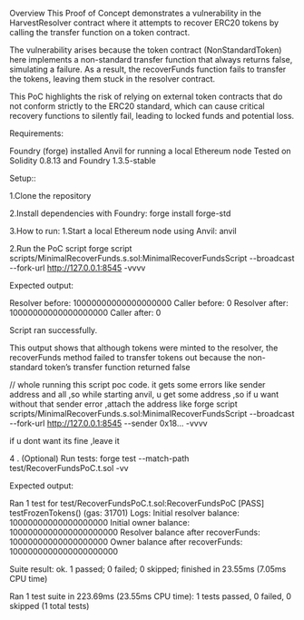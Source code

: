 Overview
This Proof of Concept demonstrates a vulnerability in the HarvestResolver contract where it attempts to recover ERC20 tokens by calling the transfer function on a token contract.

The vulnerability arises because the token contract (NonStandardToken) here implements a non-standard transfer function that always returns false, simulating a failure. As a result, the recoverFunds function fails to transfer the tokens, leaving them stuck in the resolver contract.

This PoC highlights the risk of relying on external token contracts that do not conform strictly to the ERC20 standard, which can cause critical recovery functions to silently fail, leading to locked funds and potential loss.


Requirements:

Foundry (forge) installed
Anvil for running a local Ethereum node
Tested on Solidity 0.8.13 and Foundry 1.3.5-stable

Setup::

1.Clone the repository


2.Install dependencies with Foundry:
  forge install forge-std

3.How to run:
  1.Start a local Ethereum node using Anvil:
   anvil

  2.Run the PoC script
   forge script scripts/MinimalRecoverFunds.s.sol:MinimalRecoverFundsScript --broadcast --fork-url http://127.0.0.1:8545 -vvvv
  
  Expected output:

Resolver before: 10000000000000000000
Caller before: 0
Resolver after: 10000000000000000000
Caller after: 0

Script ran successfully.

This output shows that although tokens were minted to the resolver, the recoverFunds method failed to transfer tokens out because the non-standard token’s transfer function returned false

// whole running this script poc code. it gets some errors like sender address and all ,so while starting anvil, u get some address ,so if u want without that sender error ,attach the address like
forge script scripts/MinimalRecoverFunds.s.sol:MinimalRecoverFundsScript --broadcast --fork-url http://127.0.0.1:8545 --sender 0x18...  -vvvv

if u dont want  its fine ,leave it


4 . (Optional) Run tests:
forge test --match-path  test/RecoverFundsPoC.t.sol -vv

Expected output:

Ran 1 test for test/RecoverFundsPoC.t.sol:RecoverFundsPoC
[PASS] testFrozenTokens() (gas: 31701)
Logs:                                                                   Initial resolver balance: 10000000000000000000
  Initial owner balance: 1000000000000000000000                         Resolver balance after recoverFunds: 10000000000000000000
  Owner balance after recoverFunds: 1000000000000000000000

Suite result: ok. 1 passed; 0 failed; 0 skipped; finished in 23.55ms (7.05ms CPU time)

Ran 1 test suite in 223.69ms (23.55ms CPU time): 1 tests passed, 0 failed, 0 skipped (1 total tests)
